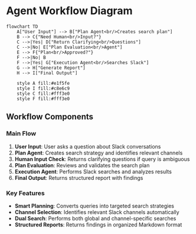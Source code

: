 # Agent Workflow Diagram

```mermaid
flowchart TD
    A["User Input"] --> B["Plan Agent<br/>Creates search plan"]
    B --> C{"Need Human<br/>Input?"}
    C -->|Yes| D["Return Clarifying<br/>Questions"]
    C -->|No| E["Plan Evaluation<br/>Agent"]
    E --> F{"Plan<br/>Approved?"}
    F -->|No| B
    F -->|Yes| G["Execution Agent<br/>Searches Slack"]
    G --> H["Generate Report"]
    H --> I["Final Output"]
    
    style A fill:#e1f5fe
    style I fill:#c8e6c9
    style C fill:#fff3e0
    style F fill:#fff3e0
```

## Workflow Components

### Main Flow
1. **User Input**: User asks a question about Slack conversations
2. **Plan Agent**: Creates search strategy and identifies relevant channels
3. **Human Input Check**: Returns clarifying questions if query is ambiguous
4. **Plan Evaluation**: Reviews and validates the search plan
5. **Execution Agent**: Performs Slack searches and analyzes results
6. **Final Output**: Returns structured report with findings

### Key Features
- **Smart Planning**: Converts queries into targeted search strategies
- **Channel Selection**: Identifies relevant Slack channels automatically
- **Dual Search**: Performs both global and channel-specific searches
- **Structured Reports**: Returns findings in organized Markdown format

